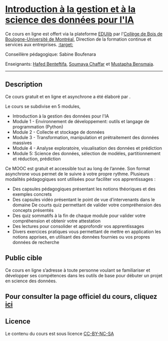 # [Introduction à la gestion et à la science des données pour l'IA](https://catalogue.edulib.org/fr/cours//)

Ce cours en ligne est offert via la plateforme
[EDUlib](https://catalogue.edulib.org/fr/cours//) par
l'[Collège de Bois de Boulogne-Université de Montréal](https://bdeb.qc.ca), Direction de la formation continue et services aux entreprises.
[:target:](https://catalogue.edulib.org/fr/cours//)

Conseillère pédagogique: Sabine Boufenara

Enseignants: [Hafed Benteftifa](PhD),
[Soumaya Chaffar](PhD) et
[Mustapha Bensmaia](Formateur).

---

## Description



Ce cours gratuit et en ligne et asynchrone a été élaboré par .

Le cours se subdivise en 5 modules,  

 
 - Introduction à la gestion des données pour l'IA
-  Module 1 - Environnement de développement: outils et langage de programmation (Python)
-  Module 2 - Collecte et stockage de données
-  Module 3 - Transformation, manipulation et prétraitement des données massives
-  Module 4 - Analyse exploratoire, visualisation des données et prédiction
-  Module 5: Science des données, sélection de modèles, partitionnement et réduction, prédiction

Ce MOOC est gratuit et accessible tout au long de l’année. Son format asynchrone
vous permet de le suivre à votre propre rythme. Plusieurs modalités pédagogiques
sont utilisées pour faciliter vos apprentissages :

- Des capsules pédagogiques présentant les notions théoriques et des exemples concrets 
- Des capsules vidéo présentant le point de vue d’intervenants dans le domaine De courts quiz permettant de valider votre compréhension des concepts présentés 
- Des quiz sommatifs à la fin de chaque module pour valider votre compréhension et obtenir votre attestation 
- Des lectures pour consolider et approfondir vos apprentissages 
- Divers exercices pratiques vous permettant de mettre en application les notions apprises, en utilisant des données fournies ou vos propres données de recherche

## Public cible

Ce cours en ligne s’adresse à toute personne voulant se familiariser et
développer ses compétences dans les outils de base pour débuter un projet en
science des données.  

## Pour consulter la page officiel du cours, cliquez [ici](https://catalogue.edulib.org/fr/cours/)

## Licence

Le contenu du cours est sous licence
[CC-BY-NC-SA](https://creativecommons.org/licenses/by-nc-sa/4.0/deed.fr)  
